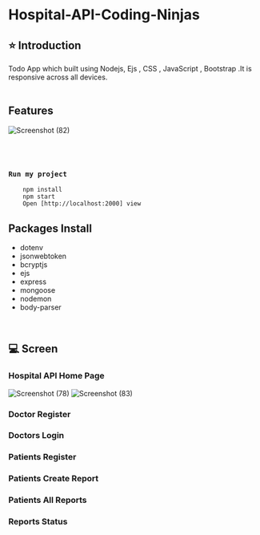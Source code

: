 # Hospital-API-Coding-Ninjas
## ⭐ Introduction
Todo App  which built using Nodejs, Ejs , CSS , JavaScript , Bootstrap .It is responsive across all devices.
<br/>
<br/>
## Features 
![Screenshot (82)](https://github.com/ajaykumar2pp/Hospital-API-Coding-Ninjas/assets/102378038/750769db-b773-4745-b84b-6bea2170722a)


<br/>
<br/>

### `Run my project`
```shell
    npm install
    npm start
    Open [http://localhost:2000] view
```

## Packages Install
- dotenv<br/>
- jsonwebtoken<br/>
- bcryptjs<br/>
- ejs<br/>
- express<br/>
- mongoose<br/>
- nodemon<br/>
- body-parser<br/>

<br/>

## 💻  Screen

### Hospital API Home Page
![Screenshot (78)](https://github.com/ajaykumar2pp/Hospital-API-Coding-Ninjas/assets/102378038/557db7b1-ca73-4983-90d5-3c306c43d06b)
![Screenshot (83)](https://github.com/ajaykumar2pp/Hospital-API-Coding-Ninjas/assets/102378038/10ca15a7-ac78-4eb2-84b4-ae59776a05e9)

### Doctor Register
### Doctors Login
### Patients Register
### Patients Create Report
### Patients All Reports
### Reports Status
